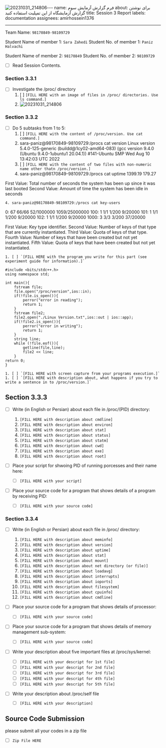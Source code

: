 ![20231031_214806](https://github.com/Sharif-OS-Lab/session-3-4/assets/63396470/c9faad3b-efb9-4c03-8651-cd6872a7bbe1)---
name: فرم گزارش آزمایش سوم
about: برای نوشتن گزارش آزمایشگاه از این تمپلیت استفاده کنید
title: Session 3 Report
labels: documentation
assignees: amirhossein1376

---

Team Name: `98170849-98109729`

Student Name of member 1: `Sara Zahedi`
Student No. of member 1: `Paniz Halvachi`

Student Name of member 2: `98170849`
Student No. of member 2: `98109729`

- [ ] Read Session Contents.

### Section 3.3.1
- [ ] Investigate the /proc/ directory
    1. [ ] `[FILL HERE with an image of files in /proc/ directories. Use ls command.]`
    2. ![20231031_214806](https://github.com/Sharif-OS-Lab/session-3-4/assets/63396470/06a4ec67-533e-4a08-a8be-fd944206516d)


### Section 3.3.2

- [ ] Do 5 subtasks from 1 to 5:
    1. [ ] `[FILL HERE with the content of /proc/version. Use cat command.]`
    2. sara-paniz@98170849-98109729:/procs cat version
Linux version 5.4.0-125-generic (buildd@1cy02-amd64-083) (gcc version 9.4.0 (Ubuntu 9.4.0-1ubuntu1 20.04.1)) #141-Ubuntu SMP Wed Aug 10 13:42:03 UTC 2022
    1. [ ] `[FILL HERE with the content of two files with non-numeric name other thatn /proc/version.]`
    2. sara-paniz@98170849-98109729:/procs cat uptime
1399.19 179.27

First Value: Total number of seconds the system has been up since it was last booted
Second Value: Amount of time the system has been idle in seconds
       
    4. sara-paniz@98170849-98109729:/procs cat key-users
0:    67 66/66 52/1000000 1059/25000000
100:    1    1/1 1/200    9/20000
101:    1    1/1 1/200    9/20000
102:    1    1/1 1/200    9/20000
1000:    3    3/3 3/200    37/20000

First Value: Key type identifier.
Second Value: Number of keys of that type that are currently instantiated.
Third Value: Quota of keys of that type.
Fourth Value: Number of keys that have been created but not yet instantiated.
Fifth Value: Quota of keys that have been created but not yet instantiated.

    1. [ ] `[FILL HERE with the program you write for this part (see experiment guide for information).]`

```
#include <bits/stdc++.h>
using namespace std;

int main(){
    fstream file;
    file.open("/proc/version",ios::in);
    if(!file.is_open()){
        perror("error in reading");
        return 1;
    }
    fstream file2;
    file2.open("./Linux Version.txt",ios::out | ios::app);
    if(!file2.is_open()){
        perror("error in writing");
        return 1;
    }
    string line;
    while (!file.eof()){
        getline(file,line);
        file2 << line;
    }
return 0;
}
```
    
    1. [ ] `[FILL HERE with screen capture from your programs execution.]`
    1. [ ] `[FILL HERE with description about, what happens if you try to write a sentence in to /proc/version.]`

## Section 3.3.3

- [ ] Write (in English or Persian) about each file in /proc/(PID) directory:
    1. `[FILL HERE with description about cmdline]`
    1. `[FILL HERE with description about environ]`
    1. `[FILL HERE with description about stat]`
    1. `[FILL HERE with description about status]`
    1. `[FILL HERE with description about statm]`
    1. `[FILL HERE with description about cwd]`
    1. `[FILL HERE with description about exe]`
    1. `[FILL HERE with description about root]`

- [ ] Place your script for shwoing PID of running porcesses and their name here:
    - [ ] `[FILL HERE with your script]`

- [ ] Place your source code for a program that shows details of a program by receiving PID:
    - [ ] `[FILL HERE with your source code]`

### Section 3.3.4

- [ ] Write (in English or Persian) about each file in /proc/ directory:
    1. `[FILL HERE with description about meminfo]`
    1. `[FILL HERE with description about version]`
    1. `[FILL HERE with description about uptime]`
    1. `[FILL HERE with description about stat]`
    1. `[FILL HERE with description about mount]`
    1. `[FILL HERE with description about net directory (or file)]`
    1. `[FILL HERE with description about loadavg]`
    1. `[FILL HERE with description about interrupts]`
    1. `[FILL HERE with description about ioports]`
    1. `[FILL HERE with description about filesystem]`
    1. `[FILL HERE with description about cpuinfo]`
    1. `[FILL HERE with description about cmdline]`

- [ ] Place your source code for a program that shows details of processor:
    - [ ] `[FILL HERE with your source code]`

- [ ] Place your source code for a program that shows details of memory management sub-system:
    - [ ] `[FILL HERE with your source code]`

- [ ] Write your description about five important files at /proc/sys/kernel:
    - [ ] `[FILL HERE with your descript for 1st file]`
    - [ ] `[FILL HERE with your descript for 2nd file]`
    - [ ] `[FILL HERE with your descript for 3rd file]`
    - [ ] `[FILL HERE with your descript for 4th file]`
    - [ ] `[FILL HERE with your descript for 5th file]`

- [ ] Write your description about /proc/self file
    - [ ] `[FILL HERE with your description]`


## Source Code Submission

please submit all your codes in a zip file

 - [ ] `Zip File HERE`

